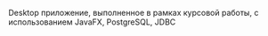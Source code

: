 Desktop приложение, выполненное в рамках курсовой работы, с использованием JavaFX, PostgreSQL, JDBC
